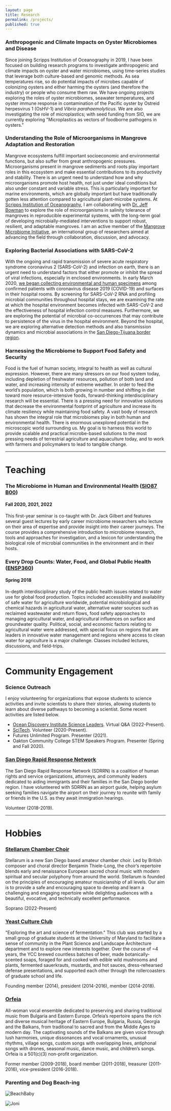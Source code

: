 ```yaml
---
layout: page
title: Research
permalink: /projects/
published: true
---
```



### Anthropogenic and Climate Impacts on Oyster Microbiomes and Disease 

Since joining Scripps Institution of Oceanography in 2019, I have been focused on building research programs to investigate anthropogenic and climate impacts on oyster and water microbiomes, using time-series studies that leverage both culture-based and genomic methods. As sea temperatures rise, so do potential impacts of microbes capable of colonizing oysters and either harming the oysters (and therefore the industry) or people who consume them raw. We have ongoing projects exploring the roles of oyster microbiomes, seawater temperatures, and oyster immune response in contamination of the Pacific oyster by Ostreid herpesvirus 1 (OsHV-1) and _Vibrio parahaemolyticus_. We are also investigating the role of microplastics; with seed funding from SIO, we are currently exploring "Microplastics as vectors of foodborne pathogens in oysters."

### Understanding the Role of Microorganisms in Mangrove Adaptation and Restoration

Mangrove ecosystems fulfill important socioeconomic and environmental functions, but also suffer from great anthropogenic pressures. Microorganisms present in mangrove sediments and roots play important roles in this ecosystem and make essential contributions to its productivity and stability. There is an urgent need to understand how and why microorganisms promote host health, not just under ideal conditions but also under constant and variable stress. This is particularly important for marine environments, which are globally important but have traditionally gotten less attention compared to agricultural plant-microbe systems. At [Scripps Institution of Oceanography](https://scripps.ucsd.edu/), I am collaborating with [Dr. Jeff Bowman](https://www.polarmicrobes.org/) to explore the role of microorganisms in salinity tolerance of mangroves in reproducible experimental systems, with the long-term goal of developing microbially-mediated interventions to support robust, resilient, and adaptable mangroves. I am an active member of the [Mangrove Microbiome Initiative](http://bmmo.microbe.net/mangrove-microbiome-initiative-mmi/), an international group of researchers aimed at advancing the field through collaboration, discussion, and advocacy.   

### Exploring Bacterial Associations with SARS-CoV-2

With the ongoing and rapid transmission of severe acute respiratory syndrome coronavirus 2 (SARS-CoV-2) and infection on earth, there is an urgent need to understand factors that either promote or inhibit the spread of viral infections, especially in enclosed environments. In early March 2020, [we began collecting environmental and human specimens](https://www.biotechniques.com/coronavirus-news/opinion_refocusing-our-microbiome-lab-for-sars-cov-2-research/) among confirmed patients with coronavirus disease 2019 (COVID-19) and surfaces in their hospital rooms. By screening for SARS-CoV-2 RNA and profiling microbial communities throughout hospital stays, we are examining the rate at which the hospital environment becomes infected with SARS-CoV-2 and the effectiveness of hospital infection control measures. Furthermore, we are exploring the potential of microbial co-occurrences that may contribute to persistence of the virus in the hospital environment. Beyond the hospital, we are exploring alternative detection methods and also transmission dynamics and microbial associations in the [San Diego-Tijuana border region](https://ucsdnews.ucsd.edu/pressrelease/a-cross-border-approach-to-tackling-covid-19).

### Harnessing the Microbiome to Support Food Safety and Security

Food is the fuel of human society, integral to health as well as cultural expression. However, there are many stressors on our food system today, including depletion of freshwater resources, pollution of both land and water, and increasing intensity of extreme weather. In order to feed the world’s population, which is both growing in number and shifting in diet toward more resource-intensive foods, forward-thinking interdisciplinary research will be essential. There is a pressing need for innovative solutions that decrease the environmental footprint of agriculture and increase its climate resiliency while maintaining food safety. A vast body of research has shown the integral role that microbiomes play in both human and environmental health. There is enormous unexplored potential in the microscopic world surrounding us. My goal is to harness this world to provide scalable and practical microbe-based solutions to the most pressing needs of terrestrial agriculture and aquaculture today, and to work with farmers and policymakers to lead to tangible change.


***

# Teaching

### The Microbiome in Human and Environmental Health ([SIO87 B00](https://catalog.ucsd.edu/courses/SIO.html))
#### Fall 2020, 2021, 2022

This first-year seminar is co-taught with Dr. Jack Gilbert and features several guest lectures by early career microbiome researchers who lecture on their area of expertise and provide insight into their career journeys. The course provides a comprehensive introduction to microbiome research, tools and approaches for investigation, and a lexicon for understanding the biological role of microbial communities in the environment and in their hosts.

### Every Drop Counts: Water, Food, and Global Public Health ([ENSP360](https://ntst.umd.edu/soc/201801/ENSP/ENSP360))
#### Spring 2018

In-depth interdisciplinary study of the public health issues related to water use for global food production. Topics included accessibility and availability of safe water for agriculture worldwide, potential microbiological and chemical hazards in agricultural water, alternative water sources such as reclaimed wastewater and return flows, food safety approaches to managing agricultural water, and agricultural influences on surface and groundwater quality. Political, social, and economic factors relating to agricultural water were addressed, with special focus on regions that are leaders in innovative water management and regions where access to clean water for agriculture is a major challenge. Classes included lectures, discussions, and field-trips.

***

# Community Engagement

### Science Outreach

I enjoy volunteering for organizations that expose students to science activities and invite scientists to share their stories, allowing students to learn about diverse pathways to becoming a scientist. Some recent activities are listed below.

* [Ocean Discovery Institute Science Leaders](https://oceandiscoveryinstitute.org/science-leader-student-connection/). Virtual Q&A (2022-Present).
* [SciTech](https://www.fleetscience.org/scitech). Volunteer (2020-Present).
* Futures Unlimited Program. Presenter (2021).
* Oakton Community College STEM Speakers Program. Presenter (Spring and Fall 2020).

### [San Diego Rapid Response Network](http://www.rapidresponsesd.org/)

The San Diego Rapid Response Network (SDRRN) is a coalition of human rights and service organizations, attorneys, and community leaders dedicated to aiding immigrants and their families in the San Diego border region. I have volunteered with SDRRN as an airport guide, helping asylum seeking families navigate the airport on their journey to reunite with family or friends in the U.S. as they await immigration hearings.

Volunteer (2018-2019).

***

# Hobbies

### [Stellarum Chamber Choir](https://www.stellarumchoir.com/)

Stellarum is a new San Diego based amateur chamber choir. Led by British composer and choral director Benjamin Thiele-Long, the choir’s repertoire blends early and renaissance European sacred choral music with modern spiritual and secular polyphony from around the world. Stellarum is founded on the principles of encouraging amateur musicianship of all levels. Our aim is to provide a safe and encouraging space to develop and learn a challenging and engaging repertoire while delighting audiences with a beautiful, evocative, and technically excellent performance.

Soprano (2022-Present)

### [Yeast Culture Club](https://yeastcultureclub.wordpress.com) 

"Exploring the art and science of fermentation." This club was started by a small group of graduate students at the University of Maryland to facilitate a sense of community in the Plant Science and Landscape Architecture department and to explore new interests together. Over the course of ~4 years, the YCC brewed countless batches of beer, made botanically-scented soaps, foraged for and cooked with edible wild mushrooms and plants, fermented sauerkrauts, mustards, and hot sauces, dress-rehearsed defense presentations, and supported each other through the rollercoasters of graduate school and life. 

Founding member (2014), president (2014-2016), member (2014-2018).


### [Orfeia](https://orfeia.wordpress.com)

All-woman vocal ensemble dedicated to preserving and sharing traditional music from Bulgaria and Eastern Europe. Orfeia’s repertoire spans the rich and diverse musical heritage of Eastern Europe, Bulgaria, Russia, Georgia and the Balkans, from traditional to sacred and from the Middle Ages to modern day. The captivating sounds of the Balkans are given voice through lush harmonies, unique dissonances and vocal ornaments, unusual rhythms, village songs, custom songs with overlapping lines, antiphonal songs with drones, seasonal music, dance music, and children’s songs. Orfeia is a 501(c)(3) non-profit organization.

Former member (2009-2018), board member (2011-2018), treasurer (2011-2016), vice-president (2016-2018).

### Parenting and Dog Beach-ing
![BeachBaby]({{site.baseurl}}/images/Leni.jpg)

![Joni]({{site.baseurl}}/images/Joni_water2.jpg)
